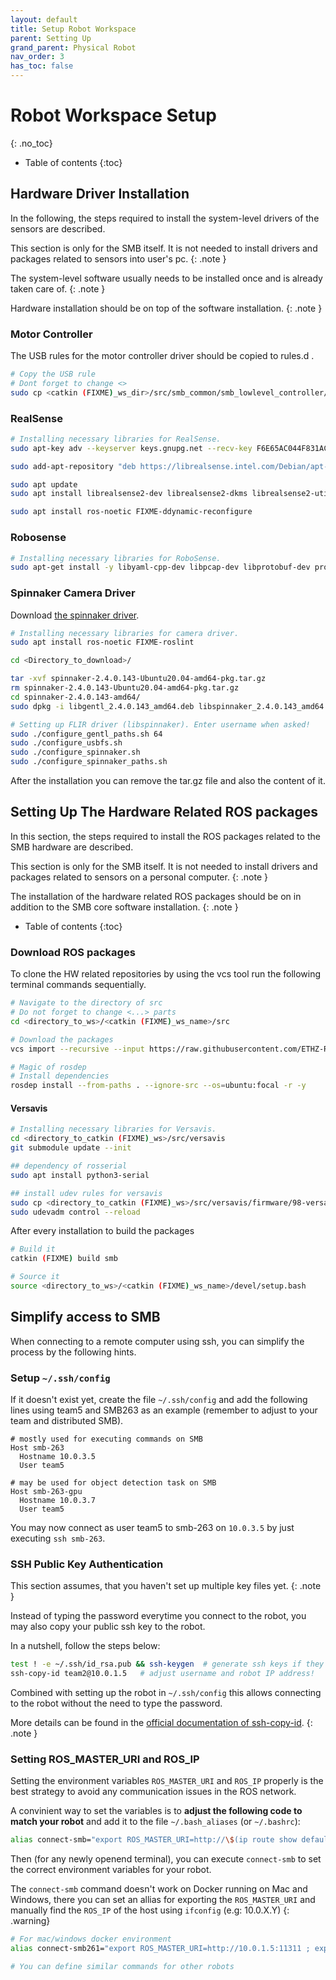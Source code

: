 ```yaml
---
layout: default
title: Setup Robot Workspace
parent: Setting Up
grand_parent: Physical Robot
nav_order: 3
has_toc: false
---
```


# Robot Workspace Setup
{: .no_toc}

* Table of contents
{:toc}

## Hardware Driver Installation

In the following, the steps required to install the system-level drivers of the sensors are described.

This section is only for the SMB itself. It is not needed to install drivers and packages related to sensors into user's pc.
{: .note }

The system-level software usually needs to be installed once and is already taken care of.
{: .note }

Hardware installation should be on top of the software installation. 
{: .note }

### Motor Controller 
The USB rules for the motor controller driver should be copied to rules.d .
```bash
# Copy the USB rule
# Dont forget to change <>
sudo cp <catkin (FIXME)_ws_dir>/src/smb_common/smb_lowlevel_controller/smb_driver/udev/55-smb.rules /etc/udev/rules.d/
```

### RealSense 
```bash
# Installing necessary libraries for RealSense.
sudo apt-key adv --keyserver keys.gnupg.net --recv-key F6E65AC044F831AC80A06380C8B3A55A6F3EFCDE || sudo apt-key adv --keyserver hkp://keyserver.ubuntu.com:80 --recv-key F6E65AC044F831AC80A06380C8B3A55A6F3EFCDE

sudo add-apt-repository "deb https://librealsense.intel.com/Debian/apt-repo $(lsb_release -cs) main"

sudo apt update
sudo apt install librealsense2-dev librealsense2-dkms librealsense2-utils

sudo apt install ros-noetic FIXME-ddynamic-reconfigure
```

### Robosense
```bash
# Installing necessary libraries for RoboSense.
sudo apt-get install -y libyaml-cpp-dev libpcap-dev libprotobuf-dev protobuf-compiler git
```

### Spinnaker Camera Driver
Download [the spinnaker driver](https://drive.google.com/file/d/1wVK0dAH4mre1Prsr-Wsaowz0_OAmWe2f/view?usp=sharing).
```bash
# Installing necessary libraries for camera driver.
sudo apt install ros-noetic FIXME-roslint

cd <Directory_to_download>/

tar -xvf spinnaker-2.4.0.143-Ubuntu20.04-amd64-pkg.tar.gz 
rm spinnaker-2.4.0.143-Ubuntu20.04-amd64-pkg.tar.gz 
cd spinnaker-2.4.0.143-amd64/
sudo dpkg -i libgentl_2.4.0.143_amd64.deb libspinnaker_2.4.0.143_amd64.deb libspinnaker-dev_2.4.0.143_amd64.deb libspinnaker-c_2.4.0.143_amd64.deb libspinnaker-c-dev_2.4.0.143_amd64.deb

# Setting up FLIR driver (libspinnaker). Enter username when asked!
sudo ./configure_gentl_paths.sh 64
sudo ./configure_usbfs.sh
sudo ./configure_spinnaker.sh
sudo ./configure_spinnaker_paths.sh
```

After the installation you can remove the tar.gz file and also the content of it. 

## Setting Up The Hardware Related ROS packages

In this section, the steps required to install the ROS packages related to the SMB hardware are described.

This section is only for the SMB itself. It is not needed to install drivers and packages related to sensors on a personal computer. 
{: .note }

The installation of the hardware related ROS packages should be on in addition to the SMB core software installation. 
{: .note }


* Table of contents
{:toc}

### Download ROS packages
To clone the HW related repositories by using the vcs tool run the following terminal commands sequentially. 

```bash
# Navigate to the directory of src
# Do not forget to change <...> parts
cd <directory_to_ws>/<catkin (FIXME)_ws_name>/src

# Download the packages
vcs import --recursive --input https://raw.githubusercontent.com/ETHZ-RobotX/RoboticsSummerSchool/master/smb_hw.repos .

# Magic of rosdep
# Install dependencies
rosdep install --from-paths . --ignore-src --os=ubuntu:focal -r -y

```

#### Versavis 
```bash
# Installing necessary libraries for Versavis.
cd <directory_to_catkin (FIXME)_ws>/src/versavis
git submodule update --init

## dependency of rosserial
sudo apt install python3-serial

## install udev rules for versavis
sudo cp <directory_to_catkin (FIXME)_ws>/src/versavis/firmware/98-versa-vis.rules /etc/udev/rules.d/
sudo udevadm control --reload
```

After every installation to build the packages
```bash
# Build it
catkin (FIXME) build smb

# Source it
source <directory_to_ws>/<catkin (FIXME)_ws_name>/devel/setup.bash
```

## Simplify access to SMB

When connecting to a remote computer using ssh, you can simplify the process by the following hints.

### Setup `~/.ssh/config`

If it doesn't exist yet, create the file `~/.ssh/config` and add the following lines using team5 and SMB263 as an example (remember to adjust to your team and distributed SMB).

```
# mostly used for executing commands on SMB
Host smb-263
  Hostname 10.0.3.5
  User team5

# may be used for object detection task on SMB
Host smb-263-gpu
  Hostname 10.0.3.7
  User team5
```

You may now connect as user team5 to smb-263 on `10.0.3.5` by just executing `ssh smb-263`.

### SSH Public Key Authentication

This section assumes, that you haven't set up multiple key files yet.
{: .note }

Instead of typing the password everytime you connect to the robot, you may also copy your public ssh key to the robot.

In a nutshell, follow the steps below:

```bash
test ! -e ~/.ssh/id_rsa.pub && ssh-keygen  # generate ssh keys if they don't exist yet
ssh-copy-id team2@10.0.1.5   # adjust username and robot IP address!
```

Combined with setting up the robot in `~/.ssh/config` this allows connecting to the robot without the need to type the password.

More details can be found in the [official documentation of ssh-copy-id](https://www.ssh.com/academy/ssh/copy-id).
{: .note }

### Setting ROS_MASTER_URI and ROS_IP

Setting the environment variables `ROS_MASTER_URI` and `ROS_IP` properly is the best strategy to avoid any communication issues in the ROS network.

A convinient way to set the variables is to **adjust the following code to match your robot** and add it to the file `~/.bash_aliases` (or `~/.bashrc`):

```bash
alias connect-smb="export ROS_MASTER_URI=http://\$(ip route show default | grep -oP 'via \K\d+\.\d+\.\d+').5:11311 ; export ROS_IP=\$(ip route get 8.8.8.8 | grep -oP '(?<=src )\S+') ; echo 'ROS_MASTER_URI and ROS_IP set to ' ; printenv ROS_MASTER_URI ; printenv ROS_IP"
```

Then (for any newly openend terminal), you can execute `connect-smb` to set the correct environment variables for your robot.

The `connect-smb` command doesn't work on Docker running on Mac and Windows, there you can set an allias for exporting the `ROS_MASTER_URI` and manually find the `ROS_IP` of the host using `ifconfig` (e.g: 10.0.X.Y)
{: .warning}

```bash
# For mac/windows docker environment
alias connect-smb261="export ROS_MASTER_URI=http://10.0.1.5:11311 ; export ROS_IP=10.0.1.Y" # replace the Y with the ip of the host computer (outside docker)

# You can define similar commands for other robots
```